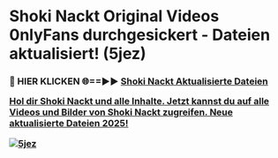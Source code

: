# Shoki Nackt Original Videos 0nlyFans durchgesickert - Dateien aktualisiert! (5jez)

<h3>🔴 HIER KLICKEN 🌐==►► <a href="https://tinyurl.com/h6vf6nb8" rel="nofollow">Shoki Nackt Aktualisierte Dateien

Hol dir Shoki Nackt und alle Inhalte. Jetzt kannst du auf alle Videos und Bilder von Shoki Nackt zugreifen. Neue aktualisierte Dateien 2025!

[![5jez](https://i.imgur.com/sD4kR3V.gif)](https://tinyurl.com/h6vf6nb8)
